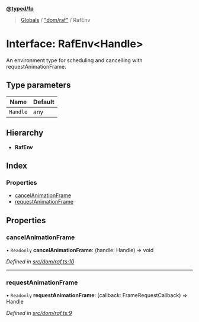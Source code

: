 **[@typed/fp](../README.md)**

> [Globals](../globals.md) / ["dom/raf"](../modules/_dom_raf_.md) / RafEnv

# Interface: RafEnv\<Handle>

An environment type for scheduling and cancelling with requestAnimationFrame.

## Type parameters

Name | Default |
------ | ------ |
`Handle` | any |

## Hierarchy

* **RafEnv**

## Index

### Properties

* [cancelAnimationFrame](_dom_raf_.rafenv.md#cancelanimationframe)
* [requestAnimationFrame](_dom_raf_.rafenv.md#requestanimationframe)

## Properties

### cancelAnimationFrame

• `Readonly` **cancelAnimationFrame**: (handle: Handle) => void

*Defined in [src/dom/raf.ts:10](https://github.com/TylorS/typed-fp/blob/41076ce/src/dom/raf.ts#L10)*

___

### requestAnimationFrame

• `Readonly` **requestAnimationFrame**: (callback: FrameRequestCallback) => Handle

*Defined in [src/dom/raf.ts:9](https://github.com/TylorS/typed-fp/blob/41076ce/src/dom/raf.ts#L9)*
